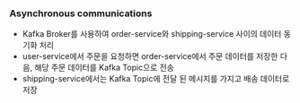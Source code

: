 ### Asynchronous communications
* Kafka Broker를 사용하여 order-service와 shipping-service 사이의 데이터 동기화 처리
* user-service에서 주문을 요청하면 order-service에서 주문 데이터를 저장한 다음, 해당 주문 데이터를 Kafka Topic으로 전송
* shipping-service에서는 Kafka Topic에 전달 된 메시지를 가지고 배송 데이터로 저장
